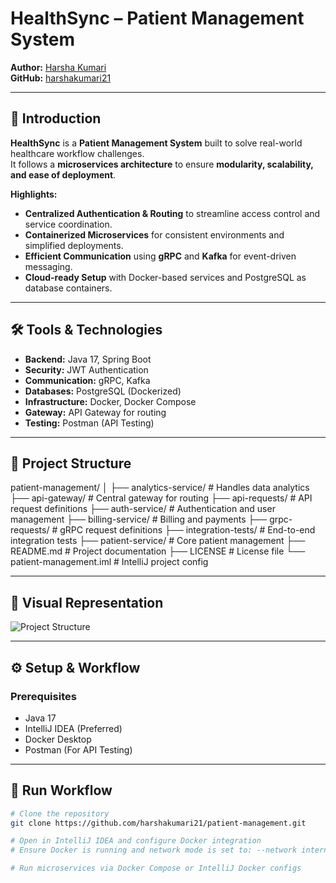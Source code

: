 # **HealthSync – Patient Management System**  

**Author:** [Harsha Kumari](https://www.linkedin.com/in/harshakumari/)  
**GitHub:** [harshakumari21](https://github.com/harshakumari21)  

---

## **📌 Introduction**  
**HealthSync** is a **Patient Management System** built to solve real-world healthcare workflow challenges.  
It follows a **microservices architecture** to ensure **modularity, scalability, and ease of deployment**.

**Highlights:**  
- **Centralized Authentication & Routing** to streamline access control and service coordination.  
- **Containerized Microservices** for consistent environments and simplified deployments.  
- **Efficient Communication** using **gRPC** and **Kafka** for event-driven messaging.  
- **Cloud-ready Setup** with Docker-based services and PostgreSQL as database containers.  

---

## **🛠️ Tools & Technologies**  
- **Backend:** Java 17, Spring Boot  
- **Security:** JWT Authentication  
- **Communication:** gRPC, Kafka  
- **Databases:** PostgreSQL (Dockerized)  
- **Infrastructure:** Docker, Docker Compose  
- **Gateway:** API Gateway for routing  
- **Testing:** Postman (API Testing)  

---

## 📂 Project Structure
patient-management/
│
├── analytics-service/ # Handles data analytics
├── api-gateway/ # Central gateway for routing
├── api-requests/ # API request definitions
├── auth-service/ # Authentication and user management
├── billing-service/ # Billing and payments
├── grpc-requests/ # gRPC request definitions
├── integration-tests/ # End-to-end integration tests
├── patient-service/ # Core patient management
├── README.md # Project documentation
├── LICENSE # License file
└── patient-management.iml # IntelliJ project config

---

## 📌 Visual Representation

![Project Structure](https://drive.google.com/uc?id=1euDemxVIXVT7AUBUMAnu0g8sPjhoVy6c)

---

## **⚙️ Setup & Workflow**  

### **Prerequisites**  
- Java 17  
- IntelliJ IDEA (Preferred)  
- Docker Desktop  
- Postman (For API Testing)  

---

## **🚀 Run Workflow**  
```bash
# Clone the repository
git clone https://github.com/harshakumari21/patient-management.git

# Open in IntelliJ IDEA and configure Docker integration
# Ensure Docker is running and network mode is set to: --network internal

# Run microservices via Docker Compose or IntelliJ Docker configs



